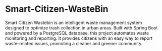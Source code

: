 # Smart-Citizen-WasteBin
 Smart Citizen Wastebin is an intelligent waste management system designed to optimize trash collection in urban areas. Built with Spring Boot and powered by a PostgreSQL database, this project automates waste monitoring and reporting. It provides citizens with an easy way to report waste-related issues, promoting a cleaner and greener community.
